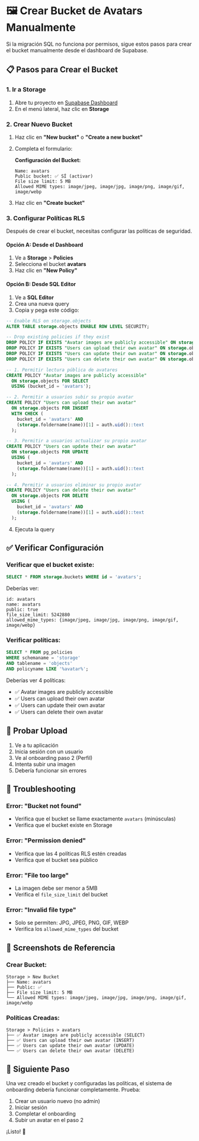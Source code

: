 # 🖼️ Crear Bucket de Avatars Manualmente

Si la migración SQL no funciona por permisos, sigue estos pasos para crear el bucket manualmente desde el dashboard de Supabase.

## 📋 Pasos para Crear el Bucket

### 1. Ir a Storage

1. Abre tu proyecto en [Supabase Dashboard](https://app.supabase.com)
2. En el menú lateral, haz clic en **Storage**

### 2. Crear Nuevo Bucket

1. Haz clic en **"New bucket"** o **"Create a new bucket"**
2. Completa el formulario:

   **Configuración del Bucket:**
   ```
   Name: avatars
   Public bucket: ✅ SÍ (activar)
   File size limit: 5 MB
   Allowed MIME types: image/jpeg, image/jpg, image/png, image/gif, image/webp
   ```

3. Haz clic en **"Create bucket"**

### 3. Configurar Políticas RLS

Después de crear el bucket, necesitas configurar las políticas de seguridad.

#### Opción A: Desde el Dashboard

1. Ve a **Storage** > **Policies**
2. Selecciona el bucket **avatars**
3. Haz clic en **"New Policy"**

#### Opción B: Desde SQL Editor

1. Ve a **SQL Editor**
2. Crea una nueva query
3. Copia y pega este código:

```sql
-- Enable RLS on storage.objects
ALTER TABLE storage.objects ENABLE ROW LEVEL SECURITY;

-- Drop existing policies if they exist
DROP POLICY IF EXISTS "Avatar images are publicly accessible" ON storage.objects;
DROP POLICY IF EXISTS "Users can upload their own avatar" ON storage.objects;
DROP POLICY IF EXISTS "Users can update their own avatar" ON storage.objects;
DROP POLICY IF EXISTS "Users can delete their own avatar" ON storage.objects;

-- 1. Permitir lectura pública de avatares
CREATE POLICY "Avatar images are publicly accessible"
  ON storage.objects FOR SELECT
  USING (bucket_id = 'avatars');

-- 2. Permitir a usuarios subir su propio avatar
CREATE POLICY "Users can upload their own avatar"
  ON storage.objects FOR INSERT
  WITH CHECK (
    bucket_id = 'avatars' AND
    (storage.foldername(name))[1] = auth.uid()::text
  );

-- 3. Permitir a usuarios actualizar su propio avatar
CREATE POLICY "Users can update their own avatar"
  ON storage.objects FOR UPDATE
  USING (
    bucket_id = 'avatars' AND
    (storage.foldername(name))[1] = auth.uid()::text
  );

-- 4. Permitir a usuarios eliminar su propio avatar
CREATE POLICY "Users can delete their own avatar"
  ON storage.objects FOR DELETE
  USING (
    bucket_id = 'avatars' AND
    (storage.foldername(name))[1] = auth.uid()::text
  );
```

4. Ejecuta la query

## ✅ Verificar Configuración

### Verificar que el bucket existe:

```sql
SELECT * FROM storage.buckets WHERE id = 'avatars';
```

Deberías ver:
```
id: avatars
name: avatars
public: true
file_size_limit: 5242880
allowed_mime_types: {image/jpeg, image/jpg, image/png, image/gif, image/webp}
```

### Verificar políticas:

```sql
SELECT * FROM pg_policies 
WHERE schemaname = 'storage' 
AND tablename = 'objects'
AND policyname LIKE '%avatar%';
```

Deberías ver 4 políticas:
- ✅ Avatar images are publicly accessible
- ✅ Users can upload their own avatar
- ✅ Users can update their own avatar
- ✅ Users can delete their own avatar

## 🧪 Probar Upload

1. Ve a tu aplicación
2. Inicia sesión con un usuario
3. Ve al onboarding paso 2 (Perfil)
4. Intenta subir una imagen
5. Debería funcionar sin errores

## 🔧 Troubleshooting

### Error: "Bucket not found"
- Verifica que el bucket se llame exactamente `avatars` (minúsculas)
- Verifica que el bucket existe en Storage

### Error: "Permission denied"
- Verifica que las 4 políticas RLS estén creadas
- Verifica que el bucket sea público

### Error: "File too large"
- La imagen debe ser menor a 5MB
- Verifica el `file_size_limit` del bucket

### Error: "Invalid file type"
- Solo se permiten: JPG, JPEG, PNG, GIF, WEBP
- Verifica los `allowed_mime_types` del bucket

## 📸 Screenshots de Referencia

### Crear Bucket:
```
Storage > New Bucket
├── Name: avatars
├── Public: ✅
├── File size limit: 5 MB
└── Allowed MIME types: image/jpeg, image/jpg, image/png, image/gif, image/webp
```

### Políticas Creadas:
```
Storage > Policies > avatars
├── ✅ Avatar images are publicly accessible (SELECT)
├── ✅ Users can upload their own avatar (INSERT)
├── ✅ Users can update their own avatar (UPDATE)
└── ✅ Users can delete their own avatar (DELETE)
```

## 🎯 Siguiente Paso

Una vez creado el bucket y configuradas las políticas, el sistema de onboarding debería funcionar completamente. Prueba:

1. Crear un usuario nuevo (no admin)
2. Iniciar sesión
3. Completar el onboarding
4. Subir un avatar en el paso 2

¡Listo! 🎉
